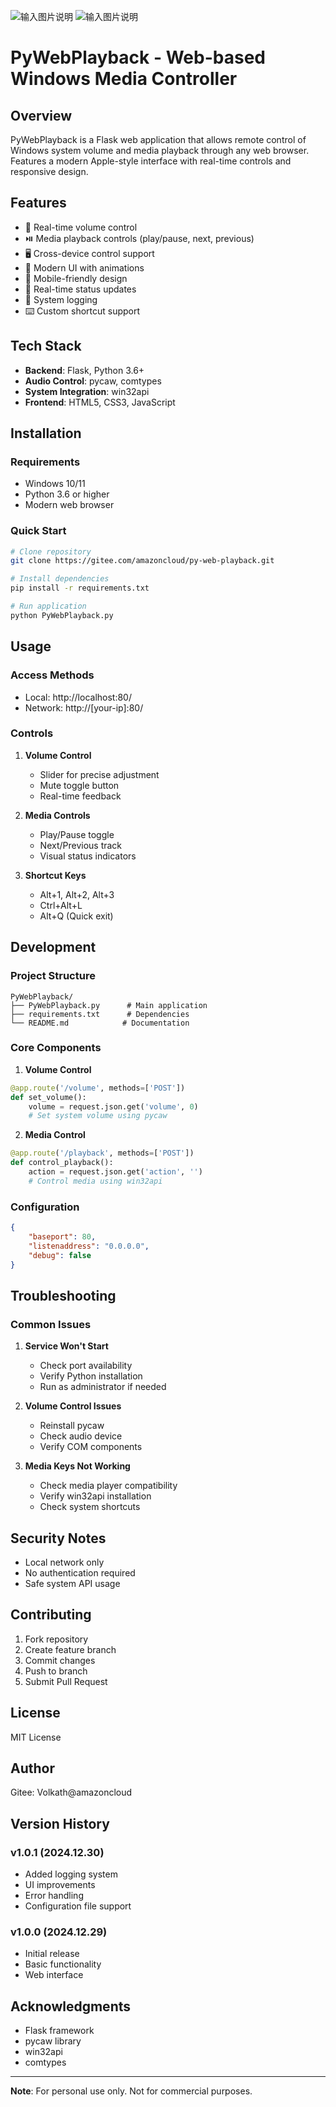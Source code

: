 ![输入图片说明](WebUI-preview.pngimage.png)
![输入图片说明](Mobile-preview.png499d18d4df1b094eb128612c5e0b0a00_720.jpg)
# PyWebPlayback - Web-based Windows Media Controller

## Overview
PyWebPlayback is a Flask web application that allows remote control of Windows system volume and media playback through any web browser. Features a modern Apple-style interface with real-time controls and responsive design.

## Features
- 🎵 Real-time volume control
- ⏯️ Media playback controls (play/pause, next, previous)
- 🖥️ Cross-device control support 
- 🎨 Modern UI with animations
- 📱 Mobile-friendly design
- 🔄 Real-time status updates
- 📝 System logging
- ⌨️ Custom shortcut support

## Tech Stack
- **Backend**: Flask, Python 3.6+
- **Audio Control**: pycaw, comtypes
- **System Integration**: win32api
- **Frontend**: HTML5, CSS3, JavaScript

## Installation

### Requirements
- Windows 10/11
- Python 3.6 or higher
- Modern web browser

### Quick Start
```bash
# Clone repository
git clone https://gitee.com/amazoncloud/py-web-playback.git

# Install dependencies
pip install -r requirements.txt

# Run application
python PyWebPlayback.py
```

## Usage

### Access Methods
- Local: http://localhost:80/
- Network: http://[your-ip]:80/

### Controls
1. **Volume Control**
   - Slider for precise adjustment
   - Mute toggle button
   - Real-time feedback

2. **Media Controls**  
   - Play/Pause toggle
   - Next/Previous track
   - Visual status indicators

3. **Shortcut Keys**
   - Alt+1, Alt+2, Alt+3
   - Ctrl+Alt+L
   - Alt+Q (Quick exit)

## Development

### Project Structure
```
PyWebPlayback/
├── PyWebPlayback.py      # Main application
├── requirements.txt      # Dependencies
└── README.md            # Documentation
```

### Core Components

1. **Volume Control**
```python
@app.route('/volume', methods=['POST'])
def set_volume():
    volume = request.json.get('volume', 0)
    # Set system volume using pycaw
```

2. **Media Control**
```python
@app.route('/playback', methods=['POST'])
def control_playback():
    action = request.json.get('action', '')
    # Control media using win32api
```

### Configuration
```json
{
    "baseport": 80,
    "listenaddress": "0.0.0.0",
    "debug": false
}
```

## Troubleshooting

### Common Issues

1. **Service Won't Start**
   - Check port availability
   - Verify Python installation
   - Run as administrator if needed

2. **Volume Control Issues**
   - Reinstall pycaw
   - Check audio device
   - Verify COM components

3. **Media Keys Not Working**
   - Check media player compatibility
   - Verify win32api installation
   - Check system shortcuts

## Security Notes
- Local network only
- No authentication required
- Safe system API usage

## Contributing
1. Fork repository
2. Create feature branch
3. Commit changes
4. Push to branch
5. Submit Pull Request

## License
MIT License

## Author
Gitee: Volkath@amazoncloud

## Version History

### v1.0.1 (2024.12.30)
- Added logging system
- UI improvements
- Error handling
- Configuration file support

### v1.0.0 (2024.12.29)
- Initial release
- Basic functionality
- Web interface

## Acknowledgments
- Flask framework
- pycaw library
- win32api
- comtypes

---
**Note**: For personal use only. Not for commercial purposes.